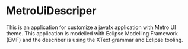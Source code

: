 # MetroUiDescriper
This is an application for customize a javafx application with Metro UI theme. This application is modelled with Eclipse Modelling Framework (EMF) and the describer is using the XText grammar and Eclipse tooling.
